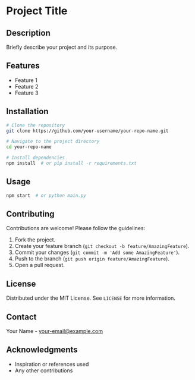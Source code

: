 # Project Title

## Description
Briefly describe your project and its purpose.

## Features
- Feature 1
- Feature 2
- Feature 3

## Installation
```bash
# Clone the repository
git clone https://github.com/your-username/your-repo-name.git

# Navigate to the project directory
cd your-repo-name

# Install dependencies
npm install  # or pip install -r requirements.txt
```

## Usage
```bash
npm start  # or python main.py
```

## Contributing
Contributions are welcome! Please follow the guidelines:
1. Fork the project.
2. Create your feature branch (`git checkout -b feature/AmazingFeature`).
3. Commit your changes (`git commit -m 'Add some AmazingFeature'`).
4. Push to the branch (`git push origin feature/AmazingFeature`).
5. Open a pull request.

## License
Distributed under the MIT License. See `LICENSE` for more information.

## Contact
Your Name - [your-email@example.com](mailto:your-email@example.com)

## Acknowledgments
- Inspiration or references used
- Any other contributions
